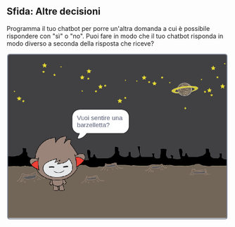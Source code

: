## Sfida: Altre decisioni

Programma il tuo chatbot per porre un'altra domanda a cui è possibile rispondere con "sì" o "no". Puoi fare in modo che il tuo chatbot risponda in modo diverso a seconda della risposta che riceve?

![screenshot](images/chatbot-joke.png)